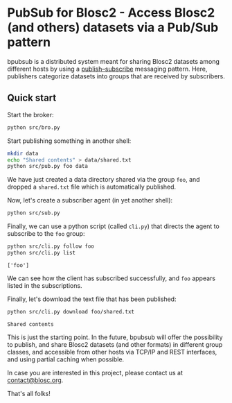 # PubSub for Blosc2 - Access Blosc2 (and others) datasets via a Pub/Sub pattern

bpubsub is a distributed system meant for sharing Blosc2 datasets among different hosts by using a [publish–subscribe](https://en.wikipedia.org/wiki/Publish–subscribe_pattern) messaging pattern.  Here, publishers categorize datasets into groups that are received by subscribers.

## Quick start

Start the broker:

```bash
python src/bro.py
```
Start publishing something in another shell:

```bash
mkdir data
echo "Shared contents" > data/shared.txt
python src/pub.py foo data
```

We have just created a data directory shared via the group ``foo``, and dropped a `shared.txt` file which is automatically published.

Now, let's create a subscriber agent (in yet another shell):

```bash
python src/sub.py
```

Finally, we can use a python script (called `cli.py`) that directs the agent to subscribe to the ``foo`` group:

```bash
python src/cli.py follow foo
python src/cli.py list
```

```
['foo']
```

We can see how the client has subscribed successfully, and ``foo`` appears listed in the subscriptions.

Finally, let's download the text file that has been published:

```bash
python src/cli.py download foo/shared.txt
```

```
Shared contents
```

This is just the starting point.  In the future, bpubsub will offer the possibility to publish, and share Blosc2 datasets (and other formats) in different group classes, and accessible from other hosts via TCP/IP and REST interfaces, and using partial caching when possible.

In case you are interested in this project, please contact us at contact@blosc.org.

That's all folks!
